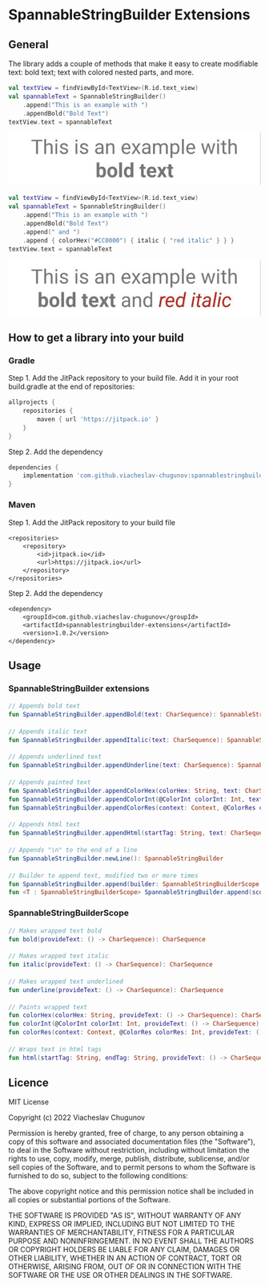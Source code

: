# SpannableStringBuilder Extensions

## General
The library adds a couple of methods that make it easy to create modifiable text: bold text; text with colored nested parts, and more.
```kotlin
val textView = findViewById<TextView>(R.id.text_view)
val spannableText = SpannableStringBuilder()
    .append("This is an example with ")
    .appendBold("Bold Text")
textView.text = spannableText
```

<p align="center">
  <img src="https://github.com/viacheslav-chugunov/spannablestringbuilder-extensions/blob/main/assets/example_1.png" >
</p>

```kotlin
val textView = findViewById<TextView>(R.id.text_view)
val spannableText = SpannableStringBuilder()
    .append("This is an example with ")
    .appendBold("Bold Text")
    .append(" and ")
    .append { colorHex("#CC0000") { italic { "red italic" } } }
textView.text = spannableText
```

<p align="center">
  <img src="https://github.com/viacheslav-chugunov/spannablestringbuilder-extensions/blob/main/assets/example_2.png" >
</p>

## How to get a library into your build

### Gradle

Step 1. Add the JitPack repository to your build file. Add it in your root build.gradle at the end of repositories:
```gradle
allprojects {
    repositories {
        maven { url 'https://jitpack.io' }
    }
}
```
Step 2. Add the dependency
```gradle
dependencies {
    implementation 'com.github.viacheslav-chugunov:spannablestringbuilder-extensions:1.0.2'
}
```

### Maven

Step 1. Add the JitPack repository to your build file
```maven
<repositories>
    <repository>
        <id>jitpack.io</id>
        <url>https://jitpack.io</url>
    </repository>
</repositories>
```

Step 2. Add the dependency
```maven
<dependency>
    <groupId>com.github.viacheslav-chugunov</groupId>
    <artifactId>spannablestringbuilder-extensions</artifactId>
    <version>1.0.2</version>
</dependency>
```

## Usage

### SpannableStringBuilder extensions

```kotlin
// Appends bold text
fun SpannableStringBuilder.appendBold(text: CharSequence): SpannableStringBuilder

// Appends italic text
fun SpannableStringBuilder.appendItalic(text: CharSequence): SpannableStringBuilder

// Appends underlined text
fun SpannableStringBuilder.appendUnderline(text: CharSequence): SpannableStringBuilder

// Appends painted text
fun SpannableStringBuilder.appendColorHex(colorHex: String, text: CharSequence): SpannableStringBuilder
fun SpannableStringBuilder.appendColorInt(@ColorInt colorInt: Int, text: CharSequence): SpannableStringBuilder
fun SpannableStringBuilder.appendColorRes(context: Context, @ColorRes colorRes: Int, text: CharSequence): SpannableStringBuilder

// Appends html text
fun SpannableStringBuilder.appendHtml(startTag: String, text: CharSequence, endTag: String): SpannableStringBuilder

// Appends "\n" to the end of a line
fun SpannableStringBuilder.newLine(): SpannableStringBuilder

// Builder to append text, modified two or more times
fun SpannableStringBuilder.append(builder: SpannableStringBuilderScope.() -> CharSequence): SpannableStringBuilder
fun <T : SpannableStringBuilderScope> SpannableStringBuilder.append(scope: T, builder: T.() -> CharSequence): SpannableStringBuilder
```

### SpannableStringBuilderScope

```kotlin
// Makes wrapped text bold
fun bold(provideText: () -> CharSequence): CharSequence

// Makes wrapped text italic
fun italic(provideText: () -> CharSequence): CharSequence

// Makes wrapped text underlined
fun underline(provideText: () -> CharSequence): CharSequence

// Paints wrapped text
fun colorHex(colorHex: String, provideText: () -> CharSequence): CharSequence
fun colorInt(@ColorInt colorInt: Int, provideText: () -> CharSequence): CharSequence
fun colorRes(context: Context, @ColorRes colorRes: Int, provideText: () -> CharSequence): CharSequence

// Wraps text in html tags
fun html(startTag: String, endTag: String, provideText: () -> CharSequence): CharSequence
```
## Licence

MIT License

Copyright (c) 2022 Viacheslav Chugunov

Permission is hereby granted, free of charge, to any person obtaining a copy of this software and associated documentation files (the "Software"), to deal in the Software without restriction, including without limitation the rights to use, copy, modify, merge, publish, distribute, sublicense, and/or sell copies of the Software, and to permit persons to whom the Software is furnished to do so, subject to the following conditions:

The above copyright notice and this permission notice shall be included in all copies or substantial portions of the Software.

THE SOFTWARE IS PROVIDED "AS IS", WITHOUT WARRANTY OF ANY KIND, EXPRESS OR IMPLIED, INCLUDING BUT NOT LIMITED TO THE WARRANTIES OF MERCHANTABILITY, FITNESS FOR A PARTICULAR PURPOSE AND NONINFRINGEMENT. IN NO EVENT SHALL THE AUTHORS OR COPYRIGHT HOLDERS BE LIABLE FOR ANY CLAIM, DAMAGES OR OTHER LIABILITY, WHETHER IN AN ACTION OF CONTRACT, TORT OR OTHERWISE, ARISING FROM, OUT OF OR IN CONNECTION WITH THE SOFTWARE OR THE USE OR OTHER DEALINGS IN THE SOFTWARE.


